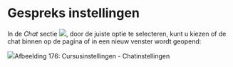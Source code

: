 # Gespreks instellingen

In de *Chat* sectie ![](../../.gitbook/assets/graphics326%20%283%29.png), door de juiste optie te selecteren, kunt u kiezen of de chat binnen op de pagina of in een nieuw venster wordt geopend:

![](../../.gitbook/assets/images245%20%283%29.png)Afbeelding 176: Cursusinstellingen - Chatinstellingen
